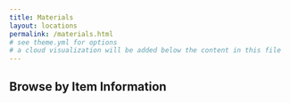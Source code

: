 ```yaml
---
title: Materials
layout: locations
permalink: /materials.html
# see theme.yml for options
# a cloud visualization will be added below the content in this file
---
```


## Browse by Item Information
